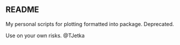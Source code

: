 ## README

My personal scripts for plotting formatted into package. Deprecated. 

Use on your own risks.
@TJetka